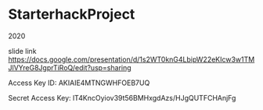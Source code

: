 # StarterhackProject
2020


slide link
https://docs.google.com/presentation/d/1s2WT0knG4LbipW22eKIcw3w1TMJlVYreG8JgprTiRoQ/edit?usp=sharing




Access Key ID:
AKIAIE4MTNGWHFOEB7UQ

Secret Access Key:
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